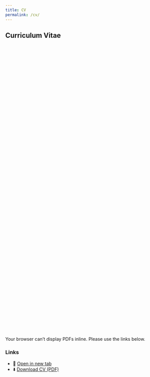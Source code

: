 ```yaml
---
title: CV
permalink: /cv/
---
```


## Curriculum Vitae

<!-- Inline viewer using your external link -->
<object data="https://github.com/user-attachments/files/21958894/Mofart_CV.pdf" type="application/pdf" width="100%" height="900px">
  <embed src="https://github.com/user-attachments/files/21958894/Mofart_CV.pdf" type="application/pdf" width="100%" height="900px" />
  <p>Your browser can’t display PDFs inline. Please use the links below.</p>
</object>

### Links
- 🔗 <a href="https://github.com/user-attachments/files/21958894/Mofart_CV.pdf" target="_blank" rel="noopener">Open in new tab</a>  
- ⬇️ <a href="https://github.com/user-attachments/files/21958894/Mofart_CV.pdf" download>Download CV (PDF)</a>

